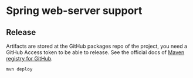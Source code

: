# Spring web-server support

## Release

Artifacts are stored at the GitHub packages repo of the project, you need a GitHub Access token to be able to release.
See the official docs of [Maven registry for GitHub](https://docs.github.com/en/packages/working-with-a-github-packages-registry/working-with-the-apache-maven-registry).

```bash
mvn deploy
```
